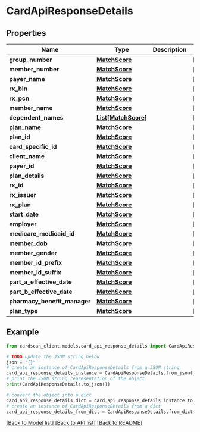 # CardApiResponseDetails


## Properties

Name | Type | Description | Notes
------------ | ------------- | ------------- | -------------
**group_number** | [**MatchScore**](MatchScore.md) |  | [optional] 
**member_number** | [**MatchScore**](MatchScore.md) |  | [optional] 
**payer_name** | [**MatchScore**](MatchScore.md) |  | [optional] 
**rx_bin** | [**MatchScore**](MatchScore.md) |  | [optional] 
**rx_pcn** | [**MatchScore**](MatchScore.md) |  | [optional] 
**member_name** | [**MatchScore**](MatchScore.md) |  | [optional] 
**dependent_names** | [**List[MatchScore]**](MatchScore.md) |  | [optional] 
**plan_name** | [**MatchScore**](MatchScore.md) |  | [optional] 
**plan_id** | [**MatchScore**](MatchScore.md) |  | [optional] 
**card_specific_id** | [**MatchScore**](MatchScore.md) |  | [optional] 
**client_name** | [**MatchScore**](MatchScore.md) |  | [optional] 
**payer_id** | [**MatchScore**](MatchScore.md) |  | [optional] 
**plan_details** | [**MatchScore**](MatchScore.md) |  | [optional] 
**rx_id** | [**MatchScore**](MatchScore.md) |  | [optional] 
**rx_issuer** | [**MatchScore**](MatchScore.md) |  | [optional] 
**rx_plan** | [**MatchScore**](MatchScore.md) |  | [optional] 
**start_date** | [**MatchScore**](MatchScore.md) |  | [optional] 
**employer** | [**MatchScore**](MatchScore.md) |  | [optional] 
**medicare_medicaid_id** | [**MatchScore**](MatchScore.md) |  | [optional] 
**member_dob** | [**MatchScore**](MatchScore.md) |  | [optional] 
**member_gender** | [**MatchScore**](MatchScore.md) |  | [optional] 
**member_id_prefix** | [**MatchScore**](MatchScore.md) |  | [optional] 
**member_id_suffix** | [**MatchScore**](MatchScore.md) |  | [optional] 
**part_a_effective_date** | [**MatchScore**](MatchScore.md) |  | [optional] 
**part_b_effective_date** | [**MatchScore**](MatchScore.md) |  | [optional] 
**pharmacy_benefit_manager** | [**MatchScore**](MatchScore.md) |  | [optional] 
**plan_type** | [**MatchScore**](MatchScore.md) |  | [optional] 

## Example

```python
from cardscan_client.models.card_api_response_details import CardApiResponseDetails

# TODO update the JSON string below
json = "{}"
# create an instance of CardApiResponseDetails from a JSON string
card_api_response_details_instance = CardApiResponseDetails.from_json(json)
# print the JSON string representation of the object
print(CardApiResponseDetails.to_json())

# convert the object into a dict
card_api_response_details_dict = card_api_response_details_instance.to_dict()
# create an instance of CardApiResponseDetails from a dict
card_api_response_details_from_dict = CardApiResponseDetails.from_dict(card_api_response_details_dict)
```
[[Back to Model list]](../README.md#documentation-for-models) [[Back to API list]](../README.md#documentation-for-api-endpoints) [[Back to README]](../README.md)


